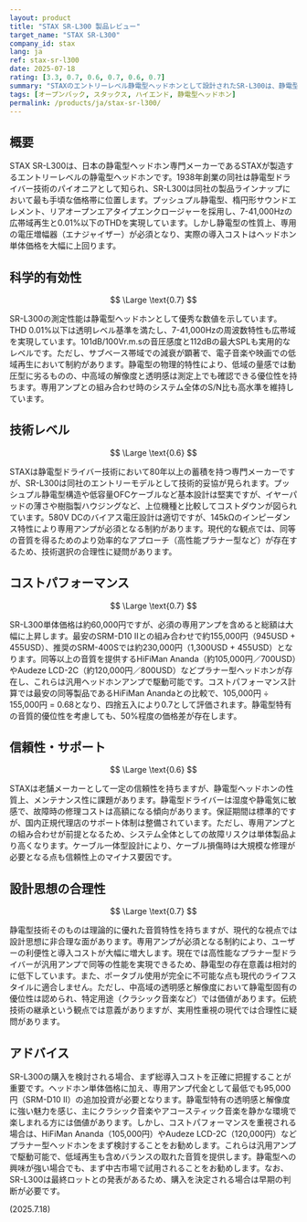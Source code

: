 ```yaml
---
layout: product
title: "STAX SR-L300 製品レビュー"
target_name: "STAX SR-L300"
company_id: stax
lang: ja
ref: stax-sr-l300
date: 2025-07-18
rating: [3.3, 0.7, 0.6, 0.7, 0.6, 0.7]
summary: "STAXのエントリーレベル静電型ヘッドホンとして設計されたSR-L300は、静電型の特徴的な透明感と解像度を提供し、専用アンプとの組み合わせでも同等製品と比較して妥当なコストパフォーマンスを実現している"
tags: [オープンバック, スタックス, ハイエンド, 静電型ヘッドホン]
permalink: /products/ja/stax-sr-l300/
---
```

## 概要

STAX SR-L300は、日本の静電型ヘッドホン専門メーカーであるSTAXが製造するエントリーレベルの静電型ヘッドホンです。1938年創業の同社は静電型ドライバー技術のパイオニアとして知られ、SR-L300は同社の製品ラインナップにおいて最も手頃な価格帯に位置します。プッシュプル静電型、楕円形サウンドエレメント、リアオープンエアタイプエンクロージャーを採用し、7-41,000Hzの広帯域再生と0.01%以下のTHDを実現しています。しかし静電型の性質上、専用の電圧増幅器（エナジャイザー）が必須となり、実際の導入コストはヘッドホン単体価格を大幅に上回ります。

## 科学的有効性

$$ \Large \text{0.7} $$

SR-L300の測定性能は静電型ヘッドホンとして優秀な数値を示しています。THD 0.01%以下は透明レベル基準を満たし、7-41,000Hzの周波数特性も広帯域を実現しています。101dB/100Vr.m.sの音圧感度と112dBの最大SPLも実用的なレベルです。ただし、サブベース帯域での減衰が顕著で、電子音楽や映画での低域再生において制約があります。静電型の物理的特性により、低域の量感では動圧型に劣るものの、中高域の解像度と透明感は測定上でも確認できる優位性を持ちます。専用アンプとの組み合わせ時のシステム全体のS/N比も高水準を維持しています。

## 技術レベル

$$ \Large \text{0.6} $$

STAXは静電型ドライバー技術において80年以上の蓄積を持つ専門メーカーですが、SR-L300は同社のエントリーモデルとして技術的妥協が見られます。プッシュプル静電型構造や低容量OFCケーブルなど基本設計は堅実ですが、イヤーパッドの薄さや樹脂製ハウジングなど、上位機種と比較してコストダウンが図られています。580V DCのバイアス電圧設計は適切ですが、145kΩのインピーダンス特性により専用アンプが必須となる制約があります。現代的な観点では、同等の音質を得るためのより効率的なアプローチ（高性能プラナー型など）が存在するため、技術選択の合理性に疑問があります。

## コストパフォーマンス

$$ \Large \text{0.7} $$

SR-L300単体価格は約60,000円ですが、必須の専用アンプを含めると総額は大幅に上昇します。最安のSRM-D10 IIとの組み合わせで約155,000円（945USD + 455USD）、推奨のSRM-400Sでは約230,000円（1,300USD + 455USD）となります。同等以上の音質を提供するHiFiMan Ananda（約105,000円／700USD）やAudeze LCD-2C（約120,000円／800USD）などプラナー型ヘッドホンが存在し、これらは汎用ヘッドホンアンプで駆動可能です。コストパフォーマンス計算では最安の同等製品であるHiFiMan Anandaとの比較で、105,000円 ÷ 155,000円 = 0.68となり、四捨五入により0.7として評価されます。静電型特有の音質的優位性を考慮しても、50%程度の価格差が存在します。

## 信頼性・サポート

$$ \Large \text{0.6} $$

STAXは老舗メーカーとして一定の信頼性を持ちますが、静電型ヘッドホンの性質上、メンテナンス性に課題があります。静電型ドライバーは湿度や静電気に敏感で、故障時の修理コストは高額になる傾向があります。保証期間は標準的ですが、国内正規代理店のサポート体制は整備されています。ただし、専用アンプとの組み合わせが前提となるため、システム全体としての故障リスクは単体製品より高くなります。ケーブル一体型設計により、ケーブル損傷時は大規模な修理が必要となる点も信頼性上のマイナス要因です。

## 設計思想の合理性

$$ \Large \text{0.7} $$

静電型技術そのものは理論的に優れた音質特性を持ちますが、現代的な視点では設計思想に非合理な面があります。専用アンプが必須となる制約により、ユーザーの利便性と導入コストが大幅に増大します。現在では高性能なプラナー型ドライバーが汎用アンプで同等の性能を実現できるため、静電型の存在意義は相対的に低下しています。また、ポータブル使用が完全に不可能な点も現代のライフスタイルに適合しません。ただし、中高域の透明感と解像度において静電型固有の優位性は認められ、特定用途（クラシック音楽など）では価値があります。伝統技術の継承という観点では意義がありますが、実用性重視の現代では合理性に疑問があります。

## アドバイス

SR-L300の購入を検討される場合、まず総導入コストを正確に把握することが重要です。ヘッドホン単体価格に加え、専用アンプ代金として最低でも95,000円（SRM-D10 II）の追加投資が必要となります。静電型特有の透明感と解像度に強い魅力を感じ、主にクラシック音楽やアコースティック音楽を静かな環境で楽しまれる方には価値があります。しかし、コストパフォーマンスを重視される場合は、HiFiMan Ananda（105,000円）やAudeze LCD-2C（120,000円）などプラナー型ヘッドホンをまず検討することをお勧めします。これらは汎用アンプで駆動可能で、低域再生も含めバランスの取れた音質を提供します。静電型への興味が強い場合でも、まず中古市場で試用されることをお勧めします。なお、SR-L300は最終ロットとの発表があるため、購入を決定される場合は早期の判断が必要です。

(2025.7.18)